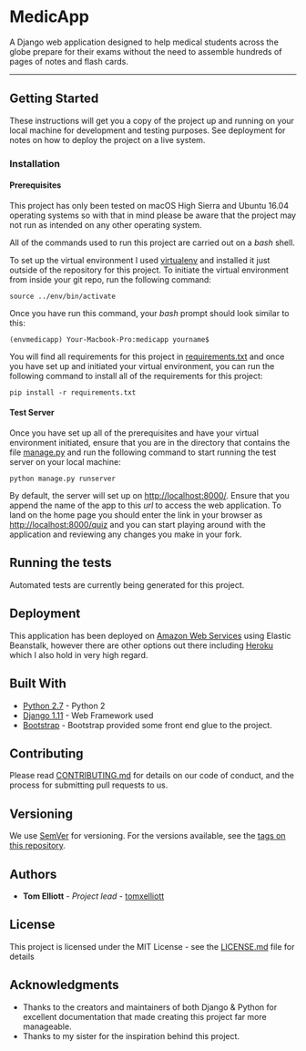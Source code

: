 # MedicApp

A Django web application designed to help medical students across the globe prepare for their exams without the need to assemble hundreds of pages of notes and flash cards.

---

## Getting Started

These instructions will get you a copy of the project up and running on your local machine for development and testing purposes. See deployment for notes on how to deploy the project on a live system.

### Installation
#### Prerequisites
This project has only been tested on macOS High Sierra and Ubuntu 16.04 operating systems so with that in mind please be aware that the project may not run as intended on any other operating system. 

All of the commands used to run this project are carried out on a _bash_ shell. 

To set up the virtual environment I used [virtualenv](https://virtualenv.pypa.io) and installed it just outside of the repository for this project.  To initiate the virtual environment from inside your git repo, run the following command:

```
source ../env/bin/activate
```
Once you have run this command, your _bash_ prompt should look similar to this:

```
(envmedicapp) Your-Macbook-Pro:medicapp yourname$
```

You will find all requirements for this project in [requirements.txt](medicapp/requirements.txt) and once you have set up and initiated your virtual environment, you can run the following command to install all of the requirements for this project:

```
pip install -r requirements.txt
```

#### Test Server
Once you have set up all of the prerequisites and have your virtual environment initiated, ensure that you are in the directory that contains the file [manage.py](medicapp/manage.py) and run the following command to start running the test server on your local machine:

```
python manage.py runserver
```
By default, the server will set up on [http://localhost:8000/](http://localhost:8000/). Ensure that you append the name of the app to this _url_ to access the web application. To land on the home page you should enter the link in your browser as [http://localhost:8000/quiz](http://localhost:8000/quiz) and you can start playing around with the application and reviewing any changes you make in your fork.

## Running the tests

Automated tests are currently being generated for this project.


## Deployment

This application has been deployed on [Amazon Web Services](http://docs.aws.amazon.com/elasticbeanstalk/latest/dg/create-deploy-python-django.html) using Elastic Beanstalk, however there are other options out there including [Heroku](https://www.heroku.com/) which I also hold in very high regard.

## Built With

* [Python 2.7](https://www.python.org/) - Python 2
* [Django 1.11](https://www.djangoproject.com/) - Web Framework used
* [Bootstrap](http://getbootstrap.com/) - Bootstrap provided some front end glue to the project.


## Contributing

Please read [CONTRIBUTING.md](https://gist.github.com/PurpleBooth/b24679402957c63ec426) for details on our code of conduct, and the process for submitting pull requests to us.

## Versioning

We use [SemVer](http://semver.org/) for versioning. For the versions available, see the [tags on this repository](https://github.com/your/project/tags). 

## Authors

* **Tom Elliott** - *Project lead* - [tomxelliott](https://www.github.com/tomxelliott)

## License

This project is licensed under the MIT License - see the [LICENSE.md](LICENSE.md) file for details

## Acknowledgments

* Thanks to the creators and maintainers of both Django & Python for excellent documentation that made creating this project far more manageable. 
* Thanks to my sister for the inspiration behind this project.
